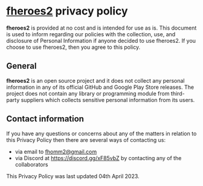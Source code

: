 # [**fheroes2**](README.md) privacy policy

**fheroes2** is provided at no cost and is intended for use as is.
This document is used to inform regarding our policies with the collection,
use, and disclosure of Personal Information if anyone decided to use fheroes2.
If you choose to use fheroes2, then you agree to this policy.

## General

**fheroes2** is an open source project and it does not collect any personal
information in any of its official GitHub and Google Play Store releases.
The project does not contain any library or programming module from
third-party suppliers which collects sensitive personal information from its users.

## Contact information

If you have any questions or concerns about any of the matters in relation to
this Privacy Policy then there are several ways of contacting us:

* via email to <fhomm2@gmail.com>
* via Discord at <https://discord.gg/xF85vbZ> by contacting any of the collaborators

This Privacy Policy was last updated 04th April 2023.
